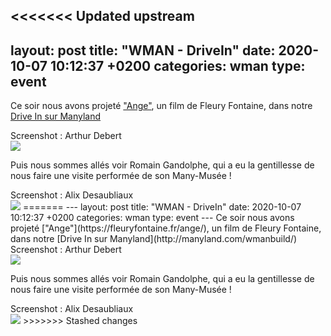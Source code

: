 <<<<<<< Updated upstream
---
layout: post
title:  "WMAN - DriveIn"
date:   2020-10-07 10:12:37 +0200
categories: wman
type: event
---
Ce soir nous avons projeté ["Ange"](https://fleuryfontaine.fr/ange/), un film de Fleury Fontaine, dans notre [Drive In sur Manyland](http://manyland.com/wmanbuild/)
<figcaption>Screenshot : Arthur Debert</figcaption>
<img class="photopost" src="{{site.baseurl}}/imgs/drivein-ange.gif" onmouseover="this.src='{{site.baseurl}}/imgs/drivein-ange.jpg'" onmouseout="this.src='{{site.baseurl}}/imgs/drivein-ange.gif'" />

Puis nous sommes allés voir Romain Gandolphe, qui a eu la gentillesse de nous faire une visite performée de son Many-Musée !

<figcaption>Screenshot : Alix Desaubliaux</figcaption>
<img class="photopost" src="{{site.baseurl}}/imgs/rom2.gif" onmouseover="this.src='{{site.baseurl}}/imgs/rom2.png'" onmouseout="this.src='{{site.baseurl}}/imgs/rom2.gif'" />
=======
---
layout: post
title:  "WMAN - DriveIn"
date:   2020-10-07 10:12:37 +0200
categories: wman
type: event
---
Ce soir nous avons projeté ["Ange"](https://fleuryfontaine.fr/ange/), un film de Fleury Fontaine, dans notre [Drive In sur Manyland](http://manyland.com/wmanbuild/)
<figcaption>Screenshot : Arthur Debert</figcaption>
<img class="photopost" src="{{site.baseurl}}/imgs/drivein-ange.gif" onmouseover="this.src='{{site.baseurl}}/imgs/drivein-ange.jpg'" onmouseout="this.src='{{site.baseurl}}/imgs/drivein-ange.gif'" />

Puis nous sommes allés voir Romain Gandolphe, qui a eu la gentillesse de nous faire une visite performée de son Many-Musée !

<figcaption>Screenshot : Alix Desaubliaux</figcaption>
<img class="photopost" src="{{site.baseurl}}/imgs/rom2.gif" onmouseover="this.src='{{site.baseurl}}/imgs/rom2.png'" onmouseout="this.src='{{site.baseurl}}/imgs/rom2.gif'" />
>>>>>>> Stashed changes
